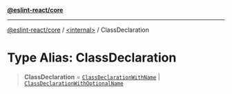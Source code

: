[**@eslint-react/core**](../../README.md)

***

[@eslint-react/core](../../README.md) / [\<internal\>](../README.md) / ClassDeclaration

# Type Alias: ClassDeclaration

> **ClassDeclaration** = [`ClassDeclarationWithName`](../interfaces/ClassDeclarationWithName.md) \| [`ClassDeclarationWithOptionalName`](../interfaces/ClassDeclarationWithOptionalName.md)
